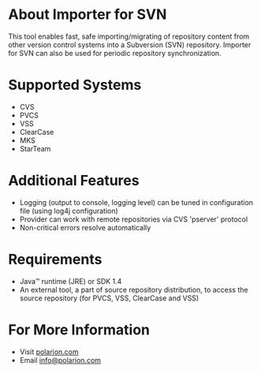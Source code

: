 # About Importer for SVN #
This tool enables fast, safe importing/migrating of repository content from other version control systems into a Subversion (SVN) repository. Importer for SVN can also be used for periodic repository synchronization.

# Supported Systems #
  * CVS
  * PVCS
  * VSS
  * ClearCase
  * MKS
  * StarTeam

# Additional Features #
  * Logging (output to console, logging level) can be tuned in configuration file (using log4j configuration)
  * Provider can work with remote repositories via CVS 'pserver' protocol
  * Non-critical errors resolve automatically

# Requirements #
  * Java™ runtime (JRE) or SDK 1.4
  * An external tool, a part of source repository distribution, to access the source repository (for PVCS, VSS, ClearCase and VSS)

# For More Information #
  * Visit [polarion.com](http://www.polarion.com/products/svn/svn_importer.php)
  * Email [info@polarion.com](mailto:info@polarion.com)